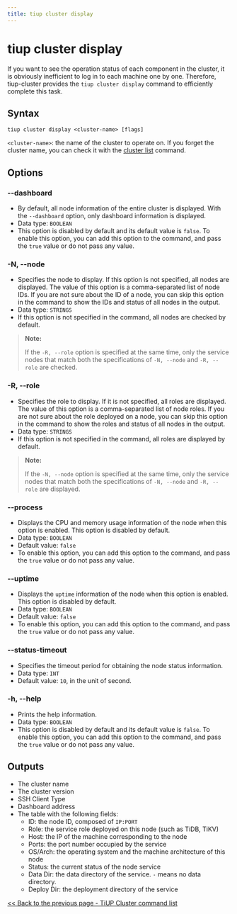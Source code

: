 ```yaml
---
title: tiup cluster display
---
```


# tiup cluster display

If you want to see the operation status of each component in the cluster, it is obviously inefficient to log in to each machine one by one. Therefore, tiup-cluster provides the `tiup cluster display` command to efficiently complete this task.

## Syntax

```shell
tiup cluster display <cluster-name> [flags]
```

`<cluster-name>`: the name of the cluster to operate on. If you forget the cluster name, you can check it with the [cluster list](/tiup/tiup-component-cluster-list.md) command.

## Options

### --dashboard

- By default, all node information of the entire cluster is displayed. With the `--dashboard` option, only dashboard information is displayed.
- Data type: `BOOLEAN`
- This option is disabled by default and its default value is `false`. To enable this option, you can add this option to the command, and pass the `true` value or do not pass any value.

### -N, --node

- Specifies the node to display. If this option is not specified, all nodes are displayed. The value of this option is a comma-separated list of node IDs. If you are not sure about the ID of a node, you can skip this option in the command to show the IDs and status of all nodes in the output.
- Data type: `STRINGS`
- If this option is not specified in the command, all nodes are checked by default.

> **Note:**
>
> If the `-R, --role` option is specified at the same time, only the service nodes that match both the specifications of `-N, --node` and `-R, --role` are checked.

### -R, --role

- Specifies the role to display. If it is not specified, all roles are displayed. The value of this option is a comma-separated list of node roles. If you are not sure about the role deployed on a node, you can skip this option in the command to show the roles and status of all nodes in the output.
- Data type: `STRINGS`
- If this option is not specified in the command, all roles are displayed by default.

> **Note:**
>
> If the `-N, --node` option is specified at the same time, only the service nodes that match both the specifications of `-N, --node` and `-R, --role` are displayed.

### --process

- Displays the CPU and memory usage information of the node when this option is enabled. This option is disabled by default.
- Data type: `BOOLEAN`
- Default value: `false`
- To enable this option, you can add this option to the command, and pass the `true` value or do not pass any value.

### --uptime

- Displays the `uptime` information of the node when this option is enabled. This option is disabled by default.
- Data type: `BOOLEAN`
- Default value: `false`
- To enable this option, you can add this option to the command, and pass the `true` value or do not pass any value.

### --status-timeout

- Specifies the timeout period for obtaining the node status information.
- Data type: `INT`
- Default value: `10`, in the unit of second.

### -h, --help

- Prints the help information.
- Data type: `BOOLEAN`
- This option is disabled by default and its default value is `false`. To enable this option, you can add this option to the command, and pass the `true` value or do not pass any value.

## Outputs

- The cluster name
- The cluster version
- SSH Client Type
- Dashboard address
- The table with the following fields:
    - ID: the node ID, composed of `IP:PORT`
    - Role: the service role deployed on this node (such as TiDB, TiKV)
    - Host: the IP of the machine corresponding to the node
    - Ports: the port number occupied by the service
    - OS/Arch: the operating system and the machine architecture of this node
    - Status: the current status of the node service
    - Data Dir: the data directory of the service. `-` means no data directory.
    - Deploy Dir: the deployment directory of the service

[<< Back to the previous page - TiUP Cluster command list](/tiup/tiup-component-cluster.md#command-list)
